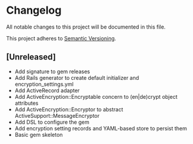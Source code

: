 # Changelog

All notable changes to this project will be documented in this file.

This project adheres to [Semantic Versioning](https://semver.org/spec/v2.0.0.html).

## [Unreleased]

- Add signature to gem releases
- Add Rails generator to create default initializer and encryption_settings.yml
- Add ActiveRecord adapter
- Add ActiveEncryption::Encryptable concern to (en|de)crypt object attributes
- Add ActiveEncryption::Encryptor to abstract ActiveSupport::MessageEncryptor
- Add DSL to configure the gem
- Add encryption setting records and YAML-based store to persist them
- Basic gem skeleton
